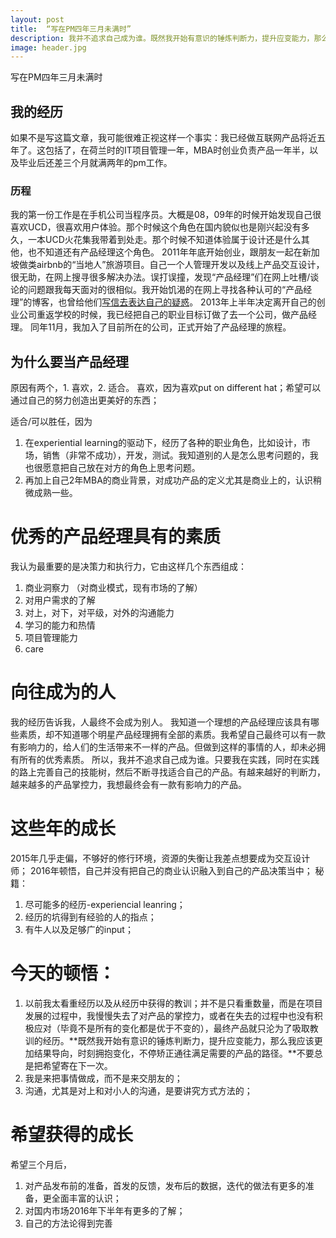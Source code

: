 ```yaml
---
layout: post
title:  “写在PM四年三月未满时”
description: 我并不追求自己成为谁。既然我开始有意识的锤炼判断力，提升应变能力，那么我应该更加结果导向，时刻拥抱变化，不停矫正通往满足需要的产品的路径。有越来越好的判断力，越来越多的产品掌控力，我终有一天会做出一款有影响力的产品。
image: header.jpg
---
```


写在PM四年三月未满时
## 我的经历
如果不是写这篇文章，我可能很难正视这样一个事实：我已经做互联网产品将近五年了。这包括了，在荷兰时的IT项目管理一年，MBA时创业负责产品一年半，以及毕业后还差三个月就满两年的pm工作。

### 历程
我的第一份工作是在手机公司当程序员。大概是08，09年的时候开始发现自己很喜欢UCD，很喜欢用户体验。那个时候这个角色在国内貌似也是刚兴起没有多久，一本UCD火花集我带着到处走。那个时候不知道体验属于设计还是什么其他，也不知道还有产品经理这个角色。
2011年年底开始创业，跟朋友一起在新加坡做类airbnb的“当地人”旅游项目。自己一个人管理开发以及线上产品交互设计，很无助，在网上搜寻很多解决办法。误打误撞，发现“产品经理”们在网上吐槽/谈论的问题跟我每天面对的很相似。我开始饥渴的在网上寻找各种认可的“产品经理”的博客，也曾给他们[写信去表达自己的疑惑][1]。
2013年上半年决定离开自己的创业公司重返学校的时候，我已经把自己的职业目标订做了去一个公司，做产品经理。
同年11月，我加入了目前所在的公司，正式开始了产品经理的旅程。

## 为什么要当产品经理
原因有两个，1. 喜欢，2. 适合。
喜欢，因为喜欢put on different hat；希望可以通过自己的努力创造出更美好的东西；

适合/可以胜任，因为
1. 在experiential learning的驱动下，经历了各种的职业角色，比如设计，市场，销售（非常不成功），开发，测试。我知道别的人是怎么思考问题的，我也很愿意把自己放在对方的角色上思考问题。
2. 再加上自己2年MBA的商业背景，对成功产品的定义尤其是商业上的，认识稍微成熟一些。

# 优秀的产品经理具有的素质
我认为最重要的是决策力和执行力，它由这样几个东西组成：
1. 商业洞察力 （对商业模式，现有市场的了解）
2. 对用户需求的了解
3. 对上，对下，对平级，对外的沟通能力
4. 学习的能力和热情
5. 项目管理能力
6. care

# 向往成为的人
我的经历告诉我，人最终不会成为别人。
我知道一个理想的产品经理应该具有哪些素质，却不知道哪个明星产品经理拥有全部的素质。我希望自己最终可以有一款有影响力的，给人们的生活带来不一样的产品。但做到这样的事情的人，却未必拥有所有的优秀素质。
所以，我并不追求自己成为谁。只要我在实践，同时在实践的路上完善自己的技能树，然后不断寻找适合自己的产品。有越来越好的判断力，越来越多的产品掌控力，我想最终会有一款有影响力的产品。

# 这些年的成长
2015年几乎走偏，不够好的修行环境，资源的失衡让我差点想要成为交互设计师；
2016年顿悟，自己并没有把自己的商业认识融入到自己的产品决策当中；
秘籍：
1. 尽可能多的经历-experiencial leanring；
2. 经历的坑得到有经验的人的指点；
3. 有牛人以及足够广的input；


# 今天的顿悟：
1. 以前我太看重经历以及从经历中获得的教训；并不是只看重数量，而是在项目发展的过程中，我慢慢失去了对产品的掌控力，或者在失去的过程中也没有积极应对（毕竟不是所有的变化都是优于不变的），最终产品就只沦为了吸取教训的经历。**既然我开始有意识的锤炼判断力，提升应变能力，那么我应该更加结果导向，时刻拥抱变化，不停矫正通往满足需要的产品的路径。**不要总是把希望寄在下一次。
2. 我是来把事情做成，而不是来交朋友的；
3. 沟通，尤其是对上和对小人的沟通，是要讲究方式方法的；

# 希望获得的成长
希望三个月后，
1. 对产品发布前的准备，首发的反馈，发布后的数据，迭代的做法有更多的准备，更全面丰富的认识；
2. 对国内市场2016年下半年有更多的了解；
3. 自己的方法论得到完善

[1]:	http://firecacada.blog.163.com/blog/static/70743762012610111439404/